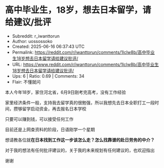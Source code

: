 # 高中毕业生，18岁，想去日本留学，请给建议/批评

- Subreddit: r_iwanttorun
- Author: uossossoko
- Created: 2025-06-16 06:37:43 UTC
- Permalink: https://reddit.com/r/iwanttorun/comments/1lclw8b/高中毕业生18岁想去日本留学请给建议批评/
- URL: https://www.reddit.com/r/iwanttorun/comments/1lclw8b/高中毕业生18岁想去日本留学请给建议批评/
- Ups: 6 | Ratio: 0.69 | Comments: 34
- Flair: 不懂就问


本人今年18岁，家住河北省，6月9日刚考完高考，没有工作经验

家里经济条件一般，支持我去留学真的很勉强，所以我想先去日本全职打工一段时间，攒够留学启动资金，再去报名日本学校

只要可以赚到钱，可以接受任何工作

目前还是上网查资料的阶段，日语刚学一个星期

想请教各位就**在日本找到工作这一步该怎么走？怎么找靠谱的赴日劳务的中介？**

对于我的想法有任何批评建议的，关于我的未来规划有任何建议的，也欢迎指出

谢谢

